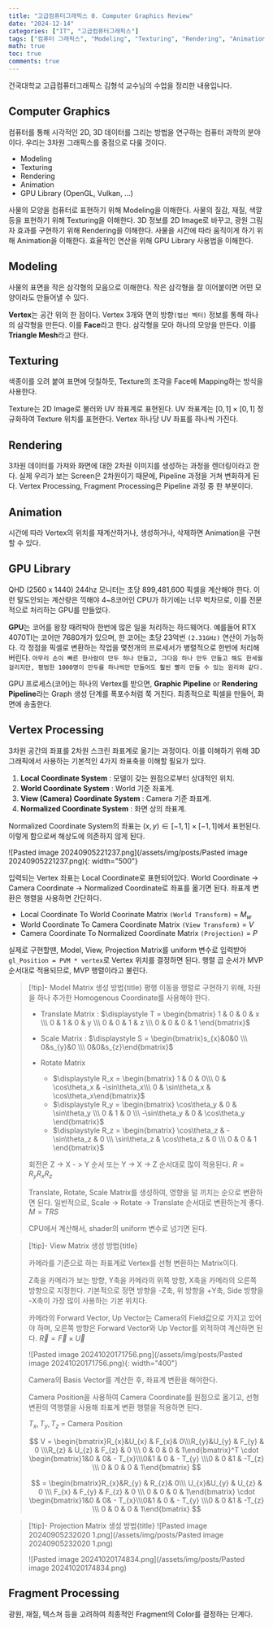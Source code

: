 ```yaml
---
title: "고급컴퓨터그래픽스 0. Computer Graphics Review"
date: "2024-12-14"
categories: ["IT", "고급컴퓨터그래픽스"]
tags: ["컴퓨터 그래픽스", "Modeling", "Texturing", "Rendering", "Animation", "GPU Library", "Vertex Processing", "Graphic Pipeline"]
math: true
toc: true
comments: true
---
```


건국대학교 고급컴퓨터그래픽스 김형석 교수님의 수업을 정리한 내용입니다.

## Computer Graphics

컴퓨터를 통해 시각적인 2D, 3D 데이터를 그리는 방법을 연구하는 컴퓨터 과학의 분야이다. 우리는 3차원 그래픽스를 중점으로 다룰 것이다.

- Modeling
- Texturing
- Rendering
- Animation
- GPU Library (OpenGL, Vulkan, ...)

사물의 모양을 컴퓨터로 표현하기 위해 Modeling을 이해한다.
사물의 질감, 재질, 색깔 등을 표현하기 위해 Texturing을 이해한다.
3D 정보를 2D Image로 바꾸고, 광원 그림자 효과를 구현하기 위해 Rendering을 이해한다.
사물을 시간에 따라 움직이게 하기 위해 Animation을 이해한다.
효율적인 연산을 위해 GPU Library 사용법을 이해한다.

## Modeling

사물의 표면을 작은 삼각형의 모음으로 이해한다. 작은 삼각형을 잘 이어붙이면 어떤 모양이라도 만들어낼 수 있다.

**Vertex**는 공간 위의 한 점이다. Vertex 3개와 면의 방향`(법선 벡터)` 정보를 통해 하나의 삼각형을 만든다. 이를 **Face**라고 한다. 삼각형을 모아 하나의 모양을 만든다. 이를 **Triangle Mesh**라고 한다.

## Texturing

색종이를 오려 붙여 표면에 덧칠하듯, Texture의 조각을 Face에 Mapping하는 방식을 사용한다.

Texture는 2D Image로 불러와 UV 좌표계로 표현된다. UV 좌표계는 $[0,1] \times [0,1]$ 정규화하여 Texture 위치를 표현한다. Vertex 하나당 UV 좌표를 하나씩 가진다.

## Rendering

3차원 데이터를 가져와 화면에 대한 2차원 이미지를 생성하는 과정을 렌더링이라고 한다. 실제 우리가 보는 Screen은 2차원이기 때문에, Pipeline 과정을 거쳐 변화하게 된다. Vertex Processing, Fragment Processing은 Pipeline 과정 중 한 부분이다.

## Animation

시간에 따라 Vertex의 위치를 재계산하거나, 생성하거나, 삭제하면 Animation을 구현할 수 있다.

## GPU Library

QHD (2560 x 1440) 244hz 모니터는 초당 899,481,600 픽셀을 계산해야 한다. 이런 말도안되는 계산량은 끽해야 4~8코어인 CPU가 하기에는 너무 벅차므로, 이를 전문적으로 처리하는 GPU를 만들었다.

**GPU**는 코어를 왕창 때려박아 한번에 많은 일을 처리하는 하드웨어다. 예를들어 RTX 4070TI는 코어만 7680개가 있으며, 한 코어는 초당 23억번 `(2.31GHz)` 연산이 가능하다. 각 정점을 픽셀로 변환하는 작업을 몇천개의 프로세서가 병렬적으로 한번에 처리해버린다.
`아무리 손이 빠른 한사람이 만두 하나 만들고, 그다음 하나 만두 만들고 해도 한세월 걸리지만, 평범한 1000명이 만두를 하나씩만 만들어도 훨씬 빨리 만들 수 있는 원리와 같다.` 

GPU 프로세스(코어)는 하나의 Vertex를 받으면, **Graphic Pipeline** or **Rendering Pipeline**라는 Graph 생성 단계를 폭포수처럼 쭉 거친다. 최종적으로 픽셀을 만들어, 화면에 송출한다.

## Vertex Processing

3차원 공간의 좌표를 2차원 스크린 좌표계로 옮기는 과정이다. 이를 이해하기 위해 3D 그래픽에서 사용하는 기본적인 4가지 좌표축을 이해할 필요가 있다.

1. **Local Coordinate System** : 모델이 갖는 원점으로부터 상대적인 위치.
2. **World Coordinate System** : World 기준 좌표계.
3. **View (Camera) Coordinate System** : Camera 기준 좌표계. 
4. **Normalized Coordinate System** : 화면 상의 좌표계. 

Normalized Coordinate System의 좌표는 $(x,y) \in [-1,1] \times [-1,1]$에서 표현된다. 이렇게 함으로써 해상도에 의존하지 않게 된다.

![Pasted image 20240905221237.png](/assets/img/posts/Pasted image 20240905221237.png){: width="500"}

입력되는 Vertex 좌표는 Local Coordinate로 표현되어있다. World Coordinate -> Camera Coordinate -> Normalized Coordinate로 좌표를 옮기면 된다. 좌표계 변환은 행렬을 사용하면 간단하다.

- Local Coordinate To World Coorinate Matrix `(World Transform)` = $M_{w}$
- World Coordinate To Camera Coordinate Matrix `(View Transform)` = $V$
- Camera Coordinate To Normalized Coordinate Matrix `(Projection)` = $P$

실제로 구현할땐, Model, View, Projection Matrix를 uniform 변수로 입력받아 `gl_Position = PVM * vertex`로 Vertex 위치를 결정하면 된다. 행렬 곱 순서가 MVP 순서대로 적용되므로, MVP 행렬이라고 불린다.

> [!tip]- Model Matrix 생성 방법{title}
> 평행 이동을 행렬로 구현하기 위해, 차원을 하나 추가한 Homogenous Coordinate를 사용해야 한다.
> 
> - Translate Matrix : $\displaystyle T = \begin{bmatrix} 1 & 0 & 0 & x \\\ 0 & 1 & 0 & y \\\ 0 & 0 & 1 & z \\\ 0 & 0 & 0 & 1 \end{bmatrix}$
> 
> - Scale Matrix : $\displaystyle S = \begin{bmatrix}s_{x}&0&0 \\\ 0&s_{y}&0 \\\  0&0&s_{z}\end{bmatrix}$
> 
> - Rotate Matrix
> 	 - $\displaystyle R_x = \begin{bmatrix} 1 & 0 & 0\\\ 0 & \cos\theta_x & -\sin\theta_x\\\ 0 & \sin\theta_x & \cos\theta_x\end{bmatrix}$
> 	 - $\displaystyle R_y = \begin{bmatrix} \cos\theta_y & 0 & \sin\theta_y \\\ 0 & 1 & 0 \\\ -\sin\theta_y & 0 & \cos\theta_y \end{bmatrix}$
> 	 - $\displaystyle R_z = \begin{bmatrix} \cos\theta_z & -\sin\theta_z & 0 \\\ \sin\theta_z & \cos\theta_z & 0 \\\ 0 & 0 & 1 \end{bmatrix}​​$
> 
> 회전은 Z -> X - > Y 순서 또는 Y -> X -> Z 순서대로 많이 적용된다. $R = R_{y} R_{x} R_{z}$
> 
> Translate, Rotate, Scale Matrix를 생성하여, 영향을 덜 끼치는 순으로 변환하면 된다.
> 일반적으로, Scale -> Rotate -> Translate 순서대로 변환하는게 좋다. $M = TRS$
> 
> CPU에서 계산해서, shader의 uniform 변수로 넘기면 된다.

> [!tip]- View Matrix 생성 방법{title}
> 
> 카메라를 기준으로 하는 좌표계로 Vertex를 선형 변환하는 Matrix이다.
> 
> Z축을 카메라가 보는 방향, Y축을 카메라의 위쪽 방향, X축을 카메라의 오른쪽 방향으로 지정한다. 기본적으로 정면 방향을 -Z축, 위 방향을 +Y축, Side 방향을 -X축이 가장 많이 사용하는 기본 위치다.
> 
> 카메라의 Forward Vector, Up Vector는 Camera의 Field값으로 가지고 있어야 하며, 오른쪽 방향은 Forward Vector와 Up Vector를 외적하여 계산하면 된다. $\vec{R} = \vec{F} \times \vec{U}$
> 
> ![Pasted image 20241020171756.png](/assets/img/posts/Pasted image 20241020171756.png){: width="400"}
> 
> Camera의 Basis Vector를 계산한 후, 좌표계 변환을 해야한다.
> 
> Camera Position을 사용하여 Camera Coordinate를 원점으로 옮기고,
> 선형 변환의 역행렬을 사용해 좌표계 변환 행렬을 적용하면 된다.
> 
> $T_{x}, T_{y}, T_{z}$ = Camera Position
> 
> 
> $$
> V = \begin{bmatrix}R_{x}&U_{x} & F_{x}& 0\\\R_{y}&U_{y} & F_{y} & 0 \\\R_{z} & U_{z}  & F_{z} & 0 \\\ 0 & 0 & 0 & 1\end{bmatrix}^T \cdot \begin{bmatrix}1&0 & 0& - T_{x}\\\0&1 & 0 & - T_{y} \\\0 & 0  &1 & -T_{z} \\\ 0 & 0 & 0 & 1\end{bmatrix}
> $$
> 
> 
> $$
> = \begin{bmatrix}R_{x}&R_{y} & R_{z}& 0\\\ U_{x}&U_{y} & U_{z} & 0 \\\ F_{x} & F_{y}  & F_{z} & 0 \\\ 0 & 0 & 0 & 1\end{bmatrix} \cdot \begin{bmatrix}1&0 & 0& - T_{x}\\\0&1 & 0 & - T_{y} \\\0 & 0  &1 & -T_{z} \\\ 0 & 0 & 0 & 1\end{bmatrix}
> $$
> 
> 

> [!tip]- Projection Matrix 생성 방법{title}
> ![Pasted image 20240905232020 1.png](/assets/img/posts/Pasted image 20240905232020 1.png)
> 
> ![Pasted image 20241020174834.png](/assets/img/posts/Pasted image 20241020174834.png)

## Fragment Processing

광원, 재질, 텍스쳐 등을 고려하여 최종적인 Fragment의 Color를 결정하는 단계다.